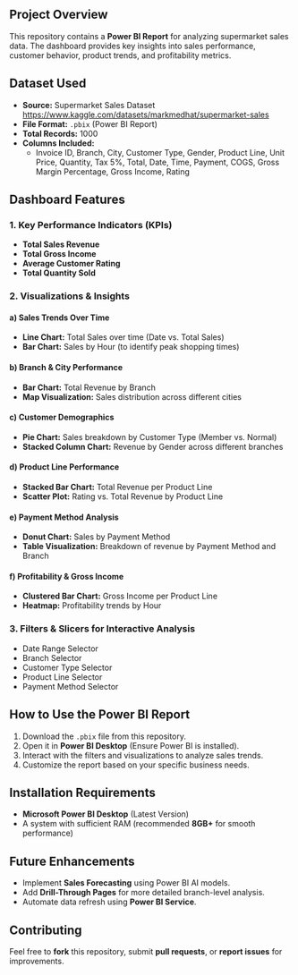 ## **Project Overview**
This repository contains a **Power BI Report** for analyzing supermarket sales data. The dashboard provides key insights into sales performance, customer behavior, product trends, and profitability metrics.

## **Dataset Used**
- **Source:** Supermarket Sales Dataset  https://www.kaggle.com/datasets/markmedhat/supermarket-sales
- **File Format:** `.pbix` (Power BI Report)
- **Total Records:** 1000
- **Columns Included:**
  - Invoice ID, Branch, City, Customer Type, Gender, Product Line, Unit Price, Quantity, Tax 5%, Total, Date, Time, Payment, COGS, Gross Margin Percentage, Gross Income, Rating

## **Dashboard Features**
### **1. Key Performance Indicators (KPIs)**
- **Total Sales Revenue**
- **Total Gross Income**
- **Average Customer Rating**
- **Total Quantity Sold**

### **2. Visualizations & Insights**
#### **a) Sales Trends Over Time**
- **Line Chart:** Total Sales over time (Date vs. Total Sales)
- **Bar Chart:** Sales by Hour (to identify peak shopping times)

#### **b) Branch & City Performance**
- **Bar Chart:** Total Revenue by Branch
- **Map Visualization:** Sales distribution across different cities

#### **c) Customer Demographics**
- **Pie Chart:** Sales breakdown by Customer Type (Member vs. Normal)
- **Stacked Column Chart:** Revenue by Gender across different branches

#### **d) Product Line Performance**
- **Stacked Bar Chart:** Total Revenue per Product Line
- **Scatter Plot:** Rating vs. Total Revenue by Product Line

#### **e) Payment Method Analysis**
- **Donut Chart:** Sales by Payment Method
- **Table Visualization:** Breakdown of revenue by Payment Method and Branch

#### **f) Profitability & Gross Income**
- **Clustered Bar Chart:** Gross Income per Product Line
- **Heatmap:** Profitability trends by Hour

### **3. Filters & Slicers for Interactive Analysis**
- Date Range Selector
- Branch Selector
- Customer Type Selector
- Product Line Selector
- Payment Method Selector

## **How to Use the Power BI Report**
1. Download the `.pbix` file from this repository.
2. Open it in **Power BI Desktop** (Ensure Power BI is installed).
3. Interact with the filters and visualizations to analyze sales trends.
4. Customize the report based on your specific business needs.

## **Installation Requirements**
- **Microsoft Power BI Desktop** (Latest Version)
- A system with sufficient RAM (recommended **8GB+** for smooth performance)

## **Future Enhancements**
- Implement **Sales Forecasting** using Power BI AI models.
- Add **Drill-Through Pages** for more detailed branch-level analysis.
- Automate data refresh using **Power BI Service**.

## **Contributing**
Feel free to **fork** this repository, submit **pull requests**, or **report issues** for improvements.
